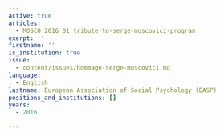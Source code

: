 ```yaml
---
active: true
articles:
  - MOSCO_2016_01_tribute-to-serge-moscovici-program
exerpt: ''
firstname: ''
is_institution: true
issue:
  - content/issues/hommage-serge-moscovici.md
language:
  - English
lastname: European Association of Social Psychology (EASP)
positions_and_institutions: []
years:
  - 2016

---
```

